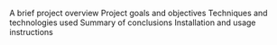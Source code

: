 A brief project overview 
Project goals and objectives 
Techniques and technologies used 
Summary of conclusions Installation and usage instructions
